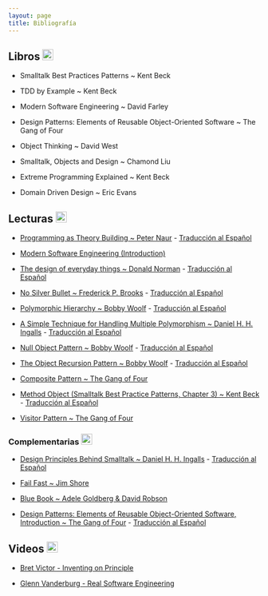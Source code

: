 ```yaml
---
layout: page
title: Bibliografía
---
```


## Libros  <img alt="github icon" width="22px" src="https://icongr.am/clarity/book.svg?size=148&color=currentColor" /> 

- Smalltalk Best Practices Patterns ~ Kent Beck

- TDD by Example ~ Kent Beck

- Modern Software Engineering ~ David Farley

- Design Patterns: Elements of Reusable Object-Oriented Software ~ The Gang of Four

- Object Thinking ~ David West

- Smalltalk, Objects and Design ~ Chamond Liu

- Extreme Programming Explained ~ Kent Beck

- Domain Driven Design ~ Eric Evans

## Lecturas <img alt="github icon" width="22px" src="https://icongr.am/octicons/book.svg?size=128&color=currentColor" /> 

- [Programming as Theory Building ~ Peter Naur](assets/bibliografia/programming-as-theory-building.pdf) - [Traducción al Español](assets/bibliografia/la-programacion-como-construccion-de-teoria.pdf)

- [Modern Software Engineering (Introduction)](assets/bibliografia/modern-software-engineering-intro.pdf)

- [The design of everyday things ~ Donald Norman](assets/bibliografia/the-design-of-everyday-things.pdf) - [Traducción al Español](assets/bibliografia/la-psicologia-de-los-objetos-cotidianos.pdf)

- [No Silver Bullet ~ Frederick P. Brooks](assets/bibliografia/no-silver-bullet.pdf) - [Traducción al Español](https://gist.github.com/esparta/582e43af7b803e0aaf69)

- [Polymorphic Hierarchy ~ Bobby Woolf](assets/bibliografia/polymorphic-hierarchy.pdf) - [Traducción al Español](assets/bibliografia/jerarquia-polimorfica.pdf)

- [A Simple Technique for Handling Multiple Polymorphism ~ Daniel H. H. Ingalls](assets/bibliografia/simple-technique-for-handling-multiple-polymorphism.pdf) - [Traducción al Español](assets/bibliografia/una-tecnica-simple-para-manejar-polimorfismo-multiple.pdf)

- [Null Object Pattern ~ Bobby Woolf](assets/bibliografia/null-object-pattern.pdf) - [Traducción al Español](assets/bibliografia/objeto-nulo-bobby-woolf.pdf)

- [The Object Recursion Pattern ~ Bobby Woolf](assets/bibliografia/object-recusion-pattern.pdf) - [Traducción al Español](assets/bibliografia/object-recursion-esp.pdf)

- [Composite Pattern ~ The Gang of Four](assets/bibliografia/composite-pattern.pdf)

- [Method Object (Smalltalk Best Practice Patterns, Chapter 3) ~ Kent Beck](assets/bibliografia/method-object.pdf) - [Traducción al Español](assets/bibliografia/Method-object-esp.pdf)

- [Visitor Pattern ~ The Gang of Four](assets/bibliografia/visitor-pattern.pdf)

### Complementarias <img alt="github icon" width="22px" src="https://icongr.am/octicons/book.svg?size=128&color=currentColor" /> 

- [Design Principles Behind Smalltalk ~ Daniel H. H. Ingalls](https://www.cs.virginia.edu/~evans/cs655/readings/smalltalk.html) - [Traducción al Español](https://drive.google.com/file/d/1O6eT8gYyoJQzi09K8nqp22vkR8wfNKWH/view)

- [Fail Fast ~ Jim Shore](assets/bibliografia/fail-fast.pdf)

- [Blue Book ~ Adele Goldberg & David Robson](http://sdmeta.gforge.inria.fr/FreeBooks/BlueBook/Bluebook.pdf)

- [Design Patterns: Elements of Reusable Object-Oriented Software, Introduction ~ The Gang of Four](assets/bibliografia/intro-design-patterns.pdf) - [Traducción al Español](assets/bibliografia/intro-design-patterns-esp.pdf)

## Videos <img alt="github icon" width="22px" src="https://icongr.am/clarity/film-strip.svg?size=148&color=currentColor" /> 

- [Bret Victor - Inventing on Principle](https://www.youtube.com/watch?v=8QiPFmIMxFc)

- [Glenn Vanderburg - Real Software Engineering](https://www.youtube.com/watch?v=NP9AIUT9nos)
